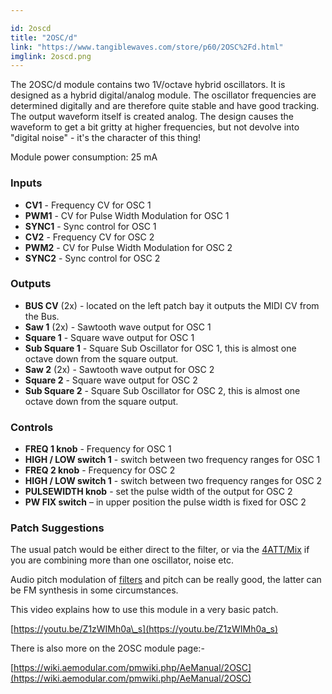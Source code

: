 ```yaml
---

id: 2oscd
title: "2OSC/d"
link: "https://www.tangiblewaves.com/store/p60/2OSC%2Fd.html"
imglink: 2oscd.png
---
```





The 2OSC/d module contains two 1V/octave hybrid oscillators. It is designed as a hybrid digital/analog module. The oscillator frequencies are determined digitally and are therefore quite stable and have good tracking. The output waveform itself is created analog. The design causes the waveform to get a bit gritty at higher frequencies, but not devolve into "digital noise" - it's the character of this thing!

Module power consumption: 25 mA

### Inputs

*   **CV1** - Frequency CV for OSC 1
*   **PWM1** - CV for Pulse Width Modulation for OSC 1
*   **SYNC1** - Sync control for OSC 1
*   **CV2** - Frequency CV for OSC 2
*   **PWM2** - CV for Pulse Width Modulation for OSC 2
*   **SYNC2** - Sync control for OSC 2

### Outputs

*   **BUS CV** (2x) - located on the left patch bay it outputs the MIDI CV from the Bus.
*   **Saw 1** (2x) - Sawtooth wave output for OSC 1
*   **Square 1** - Square wave output for OSC 1
*   **Sub Square 1** - Square Sub Oscillator for OSC 1, this is almost one octave down from the square output.
*   **Saw 2** (2x) - Sawtooth wave output for OSC 2
*   **Square 2** - Square wave output for OSC 2
*   **Sub Square 2** - Square Sub Oscillator for OSC 2, this is almost one octave down from the square output.

### Controls

*   **FREQ 1 knob** - Frequency for OSC 1
*   **HIGH / LOW switch 1** - switch between two frequency ranges for OSC 1
*   **FREQ 2 knob** - Frequency for OSC 2
*   **HIGH / LOW switch 1** - switch between two frequency ranges for OSC 2
*   **PULSEWIDTH knob** - set the pulse width of the output for OSC 2
*   **PW FIX switch** – in upper position the pulse width is fixed for OSC 2

### Patch Suggestions

The usual patch would be either direct to the filter, or via the [4ATT/Mix](https://wiki.aemodular.com/pmwiki.php/AeManual/4ATTMIX) if you are combining more than one oscillator, noise etc.

Audio pitch modulation of [filters](https://wiki.aemodular.com/pmwiki.php/AeManual/NYLEFILTER) and pitch can be really good, the latter can be FM synthesis in some circumstances.

This video explains how to use this module in a very basic patch.

[https://youtu.be/Z1zWIMh0a\_s](https://youtu.be/Z1zWIMh0a_s)

There is also more on the 2OSC module page:-

[https://wiki.aemodular.com/pmwiki.php/AeManual/2OSC](https://wiki.aemodular.com/pmwiki.php/AeManual/2OSC)

